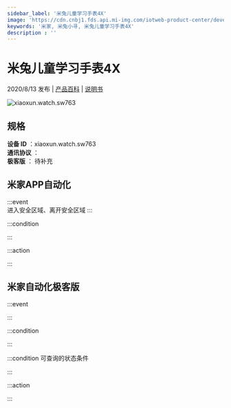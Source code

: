 ```yaml
---
sidebar_label: '米兔儿童学习手表4X'
image: 'https://cdn.cnbj1.fds.api.mi-img.com/iotweb-product-center/developer_1592357077916ARjScA1z.png?GalaxyAccessKeyId=AKVGLQWBOVIRQ3XLEW&Expires=9223372036854775807&Signature=TEb9HkoPJ7c4g4JvSxhBYRtrrTc='
keywords: '米家, 米兔小寻, 米兔儿童学习手表4X'
description : ''
---
```

# 米兔儿童学习手表4X

2020/8/13 发布 | [产品百科](https://home.mi.com/webapp/content/baike/product/index.html?model=xiaoxun.watch.sw763/) | [说明书](https://home.mi.com/views/introduction.html?model=xiaoxun.watch.sw763&region=cn)

![xiaoxun.watch.sw763](https://cdn.cnbj1.fds.api.mi-img.com/iotweb-product-center/developer_1592357077916ARjScA1z.png?GalaxyAccessKeyId=AKVGLQWBOVIRQ3XLEW&Expires=9223372036854775807&Signature=TEb9HkoPJ7c4g4JvSxhBYRtrrTc=)

## 规格  
> 
**设备 ID** ：xiaoxun.watch.sw763  
**通讯协议** ：  
**极客版**  ： 待补充 


## 米家APP自动化  

:::event  
进入安全区域、离开安全区域
:::

:::condition  

:::

:::action   

:::

## 米家自动化极客版  

:::event  

:::

:::condition  

:::

:::condition 可查询的状态条件  

:::

:::action  

:::

        
